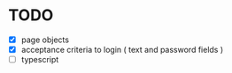 # TODO

- [x] page objects
- [x] acceptance criteria to login ( text and password fields )
- [ ] typescript

